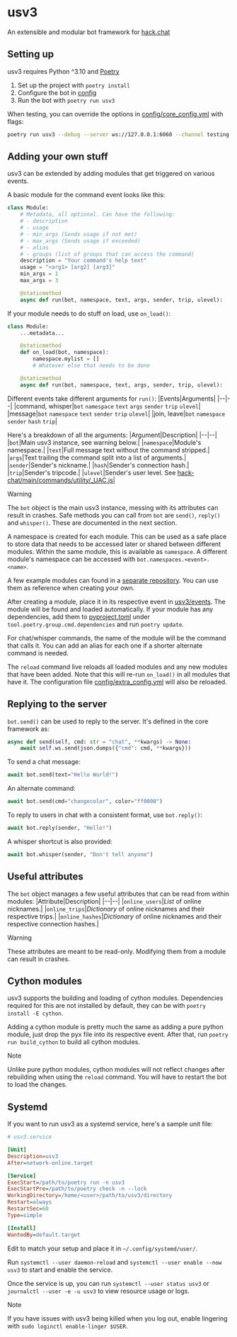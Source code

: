 # usv3
An extensible and modular bot framework for [hack.chat](https://hack.chat)


## Setting up
usv3 requires Python ^3.10 and [Poetry](https://python-poetry.org/)
1. Set up the project with `poetry install`
2. Configure the bot in [config](../config)
3. Run the bot with `poetry run usv3`

When testing, you can override the options in [config/core_config.yml](../config/core_config.yml) with flags:
```bash
poetry run usv3 --debug --server ws://127.0.0.1:6060 --channel testing
```


## Adding your own stuff
usv3 can be extended by adding modules that get triggered on various events.

A basic module for the command event looks like this:
```python
class Module:
    # Metadata, all optional. Can have the following:
    # - description
    # - usage
    # - min_args (Sends usage if not met)
    # - max_args (Sends usage if exceeded)
    # - alias
    # - groups (list of groups that can access the command)
    description = "Your command's help text"
    usage = "<arg1> [arg2] [arg3]"
    min_args = 1
    max_args = 3

    @staticmethod
    async def run(bot, namespace, text, args, sender, trip, ulevel):
```
If your module needs to do stuff on load, use `on_load()`:
```python
class Module:
    ...metadata...

    @staticmethod
    def on_load(bot, namespace):
        namespace.mylist = []
        # Whatever else that needs to be done

    @staticmethod
    async def run(bot, namespace, text, args, sender, trip, ulevel):
```

Different events take different arguments for `run()`:
|Events|Arguments|
|--|--|
|command, whisper|`bot` `namespace` `text` `args` `sender` `trip` `ulevel`|
|message|`bot` `namespace` `text` `sender` `trip` `ulevel`|
|join, leave|`bot` `namespace` `sender` `hash` `trip`|

Here's a breakdown of all the arguments:
|Argument|Description|
|--|--|
|`bot`|Main usv3 instance, see warning below.|
|`namespace`|Module's namespace.|
|`text`|Full message text without the command stripped.|
|`args`|Text trailing the command split into a list of arguments.|
|`sender`|Sender's nickname.|
|`hash`|Sender's connection hash.|
|`trip`|Sender's tripcode.|
|`ulevel`|Sender's user level. See [hack-chat/main/commands/utility/_UAC.js](https://github.com/hack-chat/main/blob/752d172dd58022f5c65dc8d002ebc9da71949b1d/commands/utility/_UAC.js#L51-L60)|

> [!WARNING]
> The `bot` object is the main usv3 instance, messing with its attributes can result in crashes. Safe methods you can call from `bot` are `send()`, `reply()` and `whisper()`. These are documented in the next section.

A namespace is created for each module. This can be used as a safe place to store data that needs to be accessed later or shared between different modules. Within the same module, this is available as `namespace`. A different module's namespace can be accessed with `bot.namespaces.<event>.<name>`.

A few example modules can found in a [separate repository](https://github.com/AnnikaV9/usv3-modules). You can use them as reference when creating your own.

After creating a module, place it in its respective event in [usv3/events](../usv3/events). The module will be found and loaded automatically. If your module has any dependencies, add them to [pyproject.toml](../pyproject.toml) under `tool.poetry.group.cmd.dependencies` and run `poetry update`.

For chat/whisper commands, the name of the module will be the command that calls it. You can add an alias for each one if a shorter alternate command is needed.

The `reload` command live reloads all loaded modules and any new modules that have been added. Note that this will re-run `on_load()` in all modules that have it. The configuration file [config/extra_config.yml](../config/extra_config.yml) will also be reloaded.


## Replying to the server
`bot.send()` can be used to reply to the server. It's defined in the core framework as:
```python
async def send(self, cmd: str = "chat", **kwargs) -> None:
    await self.ws.send(json.dumps({"cmd": cmd, **kwargs}))
```
To send a chat message:
```python
await bot.send(text="Hello World!")
```
An alternate command:
```python
await bot.send(cmd="changecolor", color="ff0000")
```
To reply to users in chat with a consistent format, use `bot.reply()`:
```python
await bot.reply(sender, "Hello!")
```
A whisper shortcut is also provided:
```python
await bot.whisper(sender, "Don't tell anyone")
```


## Useful attributes
The `bot` object manages a few useful attributes that can be read from within modules:
|Attribute|Description|
|--|--|
|`online_users`|*List* of online nicknames.|
|`online_trips`|*Dictionary* of online nicknames and their respective trips.|
|`online_hashes`|*Dictionary* of online nicknames and their respective connection hashes.|

> [!WARNING]
> These attributes are meant to be read-only. Modifying them from a module can result in crashes.


## Cython modules
usv3 supports the building and loading of cython modules. Dependencies required for this are not installed by default, they can be with `poetry install -E cython`.

Adding a cython module is pretty much the same as adding a pure python module, just drop the pyx file into its respective event. After that, run `poetry run build_cython` to build all cython modules.

> [!NOTE]
> Unlike pure python modules, cython modules will not reflect changes after rebuilding when using the `reload` command. You will have to restart the bot to load the changes.


## Systemd
If you want to run usv3 as a systemd service, here's a sample unit file:
```ini
# usv3.service

[Unit]
Description=usv3
After=network-online.target

[Service]
ExecStart=/path/to/poetry run -n usv3
ExecStartPre=/path/to/poetry check -n --lock
WorkingDirectory=/home/<user>/path/to/usv3/directory
Restart=always
RestartSec=60
Type=simple

[Install]
WantedBy=default.target
```
Edit to match your setup and place it in `~/.config/systemd/user/`.

Run `systemctl --user daemon-reload` and `systemctl --user enable --now usv3` to start and enable the service.

Once the service is up, you can run `systemctl --user status usv3` or `journalctl --user -e -u usv3` to view resource usage or logs.

> [!NOTE]
> If you have issues with usv3 being killed when you log out, enable lingering with `sudo loginctl enable-linger $USER`.
